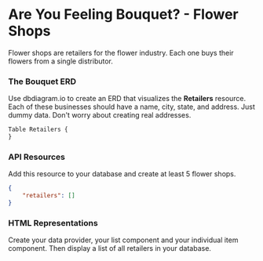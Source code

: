 # Are You Feeling Bouquet? - Flower Shops

Flower shops are retailers for the flower industry. Each one buys their flowers from a single distributor.

### The Bouquet ERD

Use dbdiagram.io to create an ERD that visualizes the **Retailers** resource. Each of these businesses should have a name, city, state, and address. Just dummy data. Don't worry about creating real addresses.

```html
Table Retailers {
}
```

### API Resources

Add this resource to your database and create at least 5 flower shops.

```json
{
    "retailers": []
}
```

### HTML Representations

Create your data provider, your list component and your individual item component. Then display a list of all retailers in your database.
